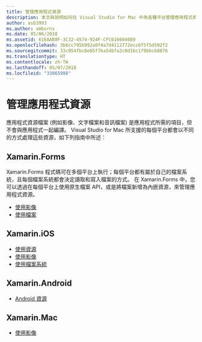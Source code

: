 ```yaml
---
title: 管理應用程式資源
description: 本文與說明如何在 Visual Studio for Mac 中為各種平台管理應用程式資源的多篇指南有關
author: asb3993
ms.author: amburns
ms.date: 05/06/2018
ms.assetid: 61EAAB8F-3C32-4574-924F-CFC616604089
ms.openlocfilehash: 3b6cc795b992a0f4a7d4112772ecc6f5f5d592f2
ms.sourcegitcommit: 33c954fbc8e05f7ba54bfa2c0d1bc1f9bbc68876
ms.translationtype: HT
ms.contentlocale: zh-TW
ms.lasthandoff: 05/07/2018
ms.locfileid: "33865998"
---
```

# <a name="managing-app-resources"></a>管理應用程式資源

應用程式資源檔案 (例如影像、文字檔案和音訊檔案) 是應用程式所需的項目，但不會與應用程式一起編譯。 Visual Studio for Mac 所支援的每個平台都會以不同的方式處理這些資源，如下列指南中所述：

## <a name="xamarinforms"></a>Xamarin.Forms

Xamarin.Forms 程式碼可在多個平台上執行；每個平台都有屬於自己的檔案系統，且每個檔案系統都會決定讀取和寫入檔案的方式。 在 Xamarin.Forms 中，您可以透過在每個平台上使用原生檔案 API，或是將檔案新增為內嵌資源，來管理應用程式資源。

* [使用影像](https://developer.xamarin.com/guides/xamarin-forms/user-interface/images/)
* [使用檔案]( https://developer.xamarin.com/guides/xamarin-forms/application-fundamentals/files/)


## <a name="xamarinios"></a>Xamarin.iOS

* [使用資源](https://developer.xamarin.com/guides/ios/application_fundamentals/working_with_resources/)
* [使用影像](https://developer.xamarin.com/guides/ios/application_fundamentals/working_with_images/)
* [使用檔案系統](https://developer.xamarin.com/guides/ios/application_fundamentals/working_with_the_file_system/)


## <a name="xamarinandroid"></a>Xamarin.Android

* [Android 資源](https://developer.xamarin.com/guides/android/application_fundamentals/resources_in_android/)

## <a name="xamarinmac"></a>Xamarin.Mac

* [使用影像](https://developer.xamarin.com/guides/mac/application_fundamentals/working-with-images/)


